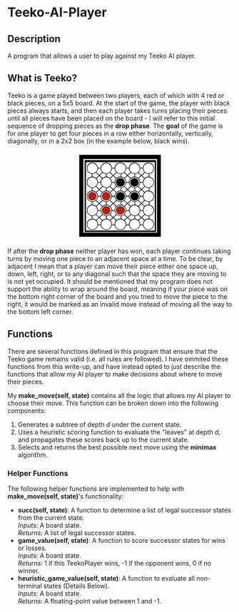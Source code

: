 # Teeko-AI-Player

## Description
A program that allows a user to play against my Teeko AI player.

## What is Teeko?
Teeko is a game played between two players, each of which with 4 red or black pieces, on a 5x5 board. At the start of the game, the player with black pieces always starts, and then each player takes turns placing their pieces until all pieces have been placed on the board - I will refer to this initial sequence of dropping pieces as the <b>drop phase</b>. The <b>goal</b> of the game is for one player to get four pieces in a row either horizontally, vertically, diagonally, or in a 2x2 box (in the example below, black wins).

<p align="center">
  <img src="https://github.com/peter-w-bryant/Teeko-AI-Player/blob/main/images/board.png?raw=true" alt="Sublime's custom image"/>
</p>

If after the <b>drop phase</b> neither player has won, each player continues taking turns by moving one piece to an adjacent space at a time. To be clear, by adjacent I mean that a player can move their piece either one space up, down, left, right, or to any diagonal such that the space they are moving to is not yet occupied. It should be mentioned that my program does not support the ability to wrap around the board, meaning if your piece was on the bottom right corner of the board and you tried to move the piece to the right, it would be marked as an invalid move instead of moving all the way to the bottom left corner.

## Functions

There are several functions defined in this program that ensure that the Teeko game remains valid (i.e. all rules are followed). I have ommited these functions from this write-up, and have instead opted to just describe the functions that allow my AI player to make decisions about where to move their pieces.

My <b>make_move(self, state)</b> contains all the logic that allows my AI player to choose their move. This function can be broken down into the following components:

<ol> 
  <li>Generates a subtree of depth <i>d</i> under the current state.</li>
  <li>Uses a heuristic scoring function to evaluate the "leaves" at depth <i>d</i>, and propagates these scores back up to the current state.</li>
  <li>Selects and returns the best possible next move using the <b>minimax</b> algorithm.</li>
</ol>

### Helper Functions

The following helper functions are implemented to help with <b>make_move(self, state)</b>'s functionality:

<ul>
  <li><b>succ(self, state)</b>: A function to determine a list of legal successor states from the current state.<br>
    <i>Inputs:</i> A board state.<br>
    <i>Returns:</i> A list of legal successor states.</li>
  
  <li><b>game_value(self, state)</b>: A function to score successor states for wins or losses.<br>
    <i>Inputs:</i> A board state.<br>
    <i>Returns:</i> 1 if this TeekoPlayer wins, -1 if the opponent wins, 0 if no winner.</li>

  <li><b>heuristic_game_value(self, state)</b>: A function to evaluate all non-terminal states (Details Below).<br>
    <i>Inputs:</i> A board state.<br>
    <i>Returns:</i> A floating-point value between 1 and -1.</li>
</ul>
